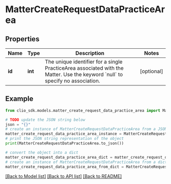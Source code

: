 # MatterCreateRequestDataPracticeArea


## Properties

Name | Type | Description | Notes
------------ | ------------- | ------------- | -------------
**id** | **int** | The unique identifier for a single PracticeArea associated with the Matter. Use the keyword &#x60;null&#x60; to specify no association. | [optional] 

## Example

```python
from clio_sdk.models.matter_create_request_data_practice_area import MatterCreateRequestDataPracticeArea

# TODO update the JSON string below
json = "{}"
# create an instance of MatterCreateRequestDataPracticeArea from a JSON string
matter_create_request_data_practice_area_instance = MatterCreateRequestDataPracticeArea.from_json(json)
# print the JSON string representation of the object
print(MatterCreateRequestDataPracticeArea.to_json())

# convert the object into a dict
matter_create_request_data_practice_area_dict = matter_create_request_data_practice_area_instance.to_dict()
# create an instance of MatterCreateRequestDataPracticeArea from a dict
matter_create_request_data_practice_area_from_dict = MatterCreateRequestDataPracticeArea.from_dict(matter_create_request_data_practice_area_dict)
```
[[Back to Model list]](../README.md#documentation-for-models) [[Back to API list]](../README.md#documentation-for-api-endpoints) [[Back to README]](../README.md)


